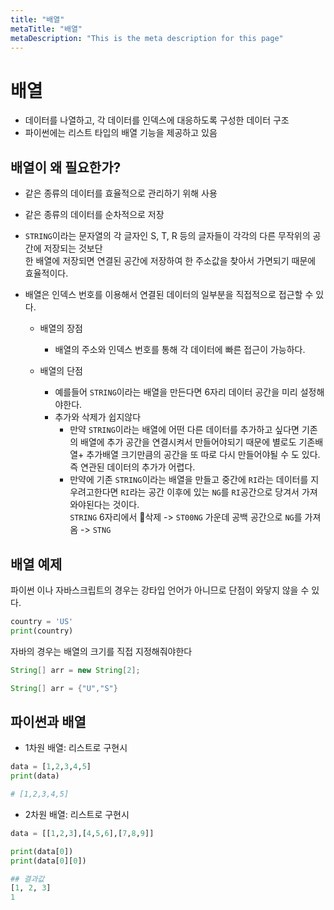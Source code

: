 ```yaml
---
title: "배열"
metaTitle: "배열"
metaDescription: "This is the meta description for this page"
---
```


# 배열

- 데이터를 나열하고, 각 데이터를 인덱스에 대응하도록 구성한 데이터 구조
- 파이썬에는 리스트 타입의 배열 기능을 제공하고 있음

## 배열이 왜 필요한가?

- 같은 종류의 데이터를 효율적으로 관리하기 위해 사용
- 같은 종류의 데이터를 순차적으로 저장

- `STRING`이라는 문자열의 각 글자인 S, T, R 등의 글자들이 각각의 다른 무작위의  공간에 저장되는 것보단  
한 배열에 저장되면 연결된 공간에 저장하여 한 주소값을 찾아서 가면되기 때문에 효율적이다.
- 배열은 인덱스 번호를 이용해서 연결된 데이터의 일부분을 직접적으로 접근할 수 있다.

    * 배열의 장점
        - 배열의 주소와 인덱스 번호를 통해 각 데이터에 빠른 접근이 가능하다.

    * 배열의 단점
        - 예를들어 `STRING`이라는 배열을 만든다면 6자리 데이터 공간을 미리 설정해야한다.
        - 추가와 삭제가 쉽지않다
            + 만약 `STRING`이라는 배열에 어떤 다른 데이터를 추가하고 싶다면 기존의 배열에 추가 공간을 연결시켜서 만들어야되기 때문에 별로도 기존배열+  추가배열 크기만큼의 공간을 또 따로 다시 만들어야될 수 도 있다. 즉 연관된 데이터의 추가가 어렵다.
            + 만약에 기존 `STRING`이라는 배열을 만들고 중간에 `RI`라는 데이터를 지우려고한다면 `RI`라는 공간 이후에 있는 `NG`를 `RI`공간으로 당겨서 가져와야된다는 것이다.  
            `STRING` 6자리에서 삭제 -> `ST00NG` 가운데 공백 공간으로 `NG`를 가져옴 -> `STNG`

## 배열 예제

파이썬 이나 자바스크립트의 경우는 강타입 언어가 아니므로 단점이 와닿지 않을 수 있다.
```python
country = 'US'
print(country)
```

자바의 경우는 배열의 크기를 직접 지정해줘야한다
```java
String[] arr = new String[2];

String[] arr = {"U","S"}
```

## 파이썬과 배열

- 1차원 배열: 리스트로 구현시
```python
data = [1,2,3,4,5]
print(data)

# [1,2,3,4,5]
```

- 2차원 배열: 리스트로 구현시
```python
data = [[1,2,3],[4,5,6],[7,8,9]]

print(data[0]) 
print(data[0][0])

## 결과값
[1, 2, 3]
1
```
